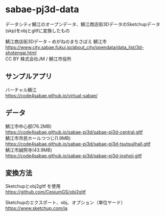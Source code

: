 # sabae-pj3d-data
データシティ鯖江のオープンデータ、鯖江商店街3DデータのSketchupデータ(skp)をobjとgltfに変換したもの  

鯖江商店街3Dデータ – めがねのまちさばえ 鯖江市  
https://www.city.sabae.fukui.jp/about_city/opendata/data_list/3d-shotengai.html  
CC BY 株式会社JM / 鯖江市役所  

## サンプルアプリ
バーチャル鯖江  
https://code4sabae.github.io/virtual-sabae/  

## データ
鯖江市中心部(76.2MB)  
https://code4sabae.github.io/sabae-pj3d/sabae-pj3d-central.gltf  
鯖江市市民ホールつつじ(1.9MB)  
https://code4sabae.github.io/sabae-pj3d/sabae-pj3d-tsutsujihall.gltf  
鯖江市誠照寺(43.9MB)  
https://code4sabae.github.io/sabae-pj3d/sabae-pj3d-joshoji.gltf  

## 変換方法
Sketchupとobj2gltf を使用  
https://github.com/CesiumGS/obj2gltf  

Sketchupのエクスポート、obj、オプション（単位ヤード）  
https://www.sketchup.com/ja  
